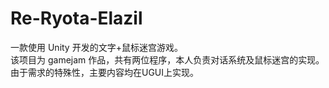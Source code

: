 # Re-Ryota-Elazil
一款使用 Unity 开发的⽂字+⿏标迷宫游戏。  
该项目为 gamejam 作品，共有两位程序，本⼈负责对话系统及⿏标迷宫的实现。由于需求的特殊性，主要内容均在UGUI上实现。  
